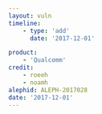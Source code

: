 ```yaml
---
layout: vuln
timeline:
    - type: 'add'
      date: '2017-12-01'

product: 
    - 'Qualcomm'
credit: 
    - roeeh
    - noamh
alephid: ALEPH-2017028
date: '2017-12-01'  
---
```

